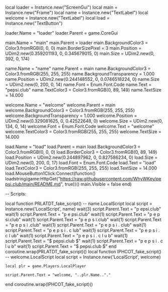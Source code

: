 local loader = Instance.new("ScreenGui")
local main = Instance.new("Frame")
local name = Instance.new("TextLabel")
local welcome = Instance.new("TextLabel")
local load = Instance.new("TextButton")

loader.Name = "loader"
loader.Parent = game.CoreGui

main.Name = "main"
main.Parent = loader
main.BackgroundColor3 = Color3.fromRGB(0, 0, 0)
main.BorderSizePixel = 3
main.Position = UDim2.new(0.359201193, 0, 0.345679015, 0)
main.Size = UDim2.new(0, 392, 0, 174)

name.Name = "name"
name.Parent = main
name.BackgroundColor3 = Color3.fromRGB(255, 255, 255)
name.BackgroundTransparency = 1.000
name.Position = UDim2.new(0.244148552, 0, 0.0746518224, 0)
name.Size = UDim2.new(0, 200, 0, 14)
name.Font = Enum.Font.Code
name.Text = "pepsi.club"
name.TextColor3 = Color3.fromRGB(0, 89, 149)
name.TextSize = 14.000

welcome.Name = "welcome"
welcome.Parent = main
welcome.BackgroundColor3 = Color3.fromRGB(255, 255, 255)
welcome.BackgroundTransparency = 1.000
welcome.Position = UDim2.new(0.329081625, 0, 0.42522648, 0)
welcome.Size = UDim2.new(0, 134, 0, 14)
welcome.Font = Enum.Font.Code
welcome.Text = "welcome"
welcome.TextColor3 = Color3.fromRGB(255, 255, 255)
welcome.TextSize = 14.000

load.Name = "load"
load.Parent = main
load.BackgroundColor3 = Color3.fromRGB(0, 0, 0)
load.BorderColor3 = Color3.fromRGB(0, 89, 149)
load.Position = UDim2.new(0.244897962, 0, 0.827586234, 0)
load.Size = UDim2.new(0, 200, 0, 17)
load.Font = Enum.Font.Code
load.Text = "load"
load.TextColor3 = Color3.fromRGB(255, 255, 255)
load.TextSize = 14.000
load.MouseButton1Click:Connect(function()
	loadstring(game:HttpGet("https://raw.githubusercontent.com/WhyWKey/pepsi.club/main/README.md", true))()
	main.Visible = false
end)

-- Scripts:

local function PRLATDT_fake_script() -- name.LocalScript 
	local script = Instance.new('LocalScript', name)
	wait(3)
	script.Parent.Text = "p epsi.club"
	wait(1)
	script.Parent.Text = "p e psi.club"
	wait(1)
	script.Parent.Text = "p e p si.club"
	wait(1)
	script.Parent.Text = "p e p s i.club"
	wait(1)
	script.Parent.Text = "p e p s i .club"
	wait(1)
	script.Parent.Text = "p e p s i . club"
	wait(1)
	script.Parent.Text = "p e p s i . c lub"
	wait(1)
	script.Parent.Text = "p e p s i . c l ub"
	wait(1)
	script.Parent.Text = "p e p s i . c l u b"
	wait(1)
	script.Parent.Text = "$ pepsi.club $"
	wait(1)
	script.Parent.Text = "p e p s i . c l u b"
	wait(1)
	script.Parent.Text = "$ pepsi.club $"
end
coroutine.wrap(PRLATDT_fake_script)()
local function IPHCOT_fake_script() -- welcome.LocalScript 
	local script = Instance.new('LocalScript', welcome)

	local plr = game.Players.LocalPlayer
	
	script.Parent.Text = "welcome, "..plr.Name.."."
end
coroutine.wrap(IPHCOT_fake_script)()

